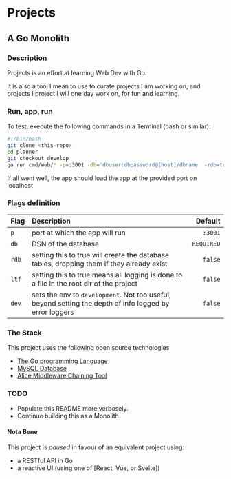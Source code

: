 # Projects

## A Go Monolith

### Description

Projects is an effort at learning Web Dev with Go.

It is also a tool I mean to use to curate projects I am working on, and projects I project I will one day work on, for fun and learning.

### Run, app, run

To test, execute the following commands in a Terminal (bash or similar):

```bash
#!/bin/bash
git clone <this-repo>
cd planner
git checkout develop
go run cmd/web/* -p=:3001 -db='dbuser:dbpassword@[host]/dbname  -rdb=true -ltf=true -dev=true
```

If all went well, the app should load the app at the provided port on localhost

### Flags definition

|Flag|Description|Default|
|:------|:-----|----:|
`p`| port at which the app will run | `:3001`
`db`| DSN of the database | `REQUIRED`
`rdb`| setting this to true will create the database tables, dropping them if they already exist | `false`
`ltf`| setting this to true means all logging is done to a file in the root dir of the project | `false`
`dev`|sets the env to `development`. Not too useful, beyond setting the depth of info  logged by error loggers | `false`

### The Stack

This project uses the following open source technologies

- [The Go programming Language](https://golang.org/)
- [MySQL Database](https://www.mysql.com/)
- [Alice Middleware Chaining Tool](https://github.com/justinas/alice)

### TODO

- Populate this README more verbosely.
- Continue building this as a Monolith

#### Nota Bene

This project is *paused* in favour of an equivalent project using:

- a RESTful API in Go
- a reactive UI (using one of [React, Vue, or Svelte])
